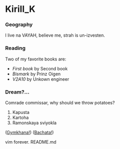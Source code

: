 # Kirill_K

### Geography

I live na VAYAH, believe me, strah is un-izvesten.


### Reading

Two of my favorite books are:

- *First book* by Second book
- *Bismark* by Prinz Oigen
- *V2A10* by Unkown engineer

### Dream?...

Comrade commissar, why should we throw potatoes?

1. Kapusta
2. Kartoha
3. Ramonskaya sviyokla


([Gymkhana!](https://www.youtube.com/watch?v=_wXQVr8Afok))
([Bachata!](https://www.youtube.com/watch?v=4oqRNaOVXLI))

vim forever. README.md
